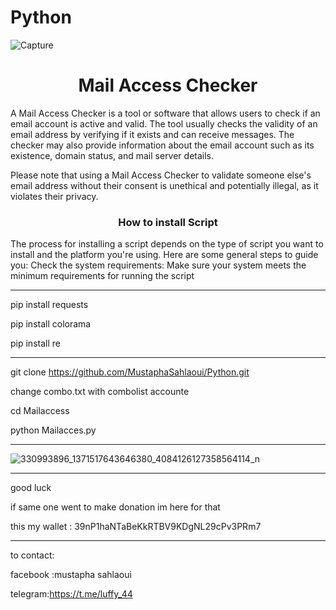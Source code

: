 # Python
![Capture](https://user-images.githubusercontent.com/111261595/218536509-35e68476-70d0-4ae4-b433-1c358347a0c4.PNG)
                                 <center><h1>Mail Access Checker</h1></center>

A Mail Access Checker is a tool or software that allows users to check if an email account is active and valid. The tool usually checks the validity of an email address by verifying if it exists and can receive messages. The checker may also provide information about the email account such as its existence, domain status, and mail server details.

Please note that using a Mail Access Checker to validate someone else's email address without their consent is unethical and potentially illegal, as it violates their privacy.


<center><h3>How to install Script</h3></center>
The process for installing a script depends on the type of script you want to install and the platform you're using. Here are some general steps to guide you:
Check the system requirements: Make sure your system meets the minimum requirements for running the script

----------------------------------------------------
pip install requests

pip install colorama

pip install re


---------------------------------------------------

git clone https://github.com/MustaphaSahlaoui/Python.git

change combo.txt with combolist accounte

cd Mailaccess

python Mailacces.py



---------------------------------------------------


![330993896_1371517643646380_4084126127358564114_n](https://user-images.githubusercontent.com/111261595/218542132-2b03c5a5-1c87-4b77-bb15-2c4436742223.jpg)


---------------------------------------------------


good luck 

if same one went to make donation im here for that 

this my wallet :    39nP1haNTaBeKkRTBV9KDgNL29cPv3PRm7


---------------------------------------------------

to contact:

facebook :mustapha sahlaoui

telegram:https://t.me/luffy_44




